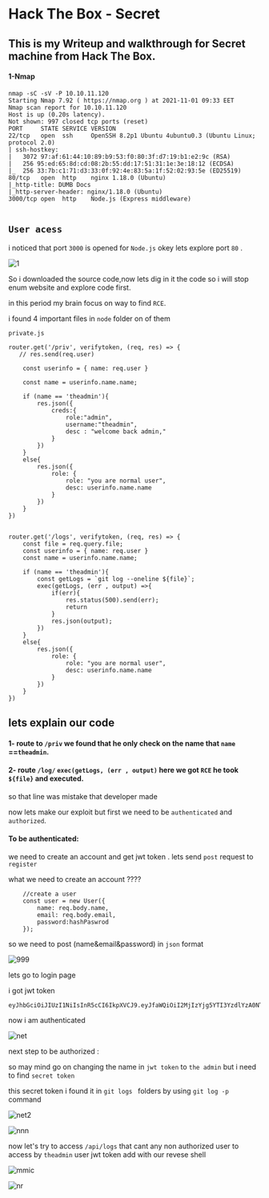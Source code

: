 # Hack The Box - Secret

## This is my Writeup and walkthrough for Secret machine  from Hack The Box.

#### 1-Nmap

```
nmap -sC -sV -P 10.10.11.120
Starting Nmap 7.92 ( https://nmap.org ) at 2021-11-01 09:33 EET
Nmap scan report for 10.10.11.120
Host is up (0.20s latency).
Not shown: 997 closed tcp ports (reset)
PORT     STATE SERVICE VERSION
22/tcp   open  ssh     OpenSSH 8.2p1 Ubuntu 4ubuntu0.3 (Ubuntu Linux; protocol 2.0)
| ssh-hostkey: 
|   3072 97:af:61:44:10:89:b9:53:f0:80:3f:d7:19:b1:e2:9c (RSA)
|   256 95:ed:65:8d:cd:08:2b:55:dd:17:51:31:1e:3e:18:12 (ECDSA)
|_  256 33:7b:c1:71:d3:33:0f:92:4e:83:5a:1f:52:02:93:5e (ED25519)
80/tcp   open  http    nginx 1.18.0 (Ubuntu)
|_http-title: DUMB Docs
|_http-server-header: nginx/1.18.0 (Ubuntu)
3000/tcp open  http    Node.js (Express middleware)


```

## `User acess` 

i noticed that port `3000` is opened for `Node.js` okey lets explore port `80` .

![1](https://user-images.githubusercontent.com/36403473/156873493-9e112bdf-2483-43bd-bf1e-22e44ca3b428.png)

So i downloaded the source code,now lets dig in it the code so i will stop enum website and explore code first.

in this period my brain focus on way to find `RCE`. 

i found 4 important files in `node` folder on of them 

`private.js` 

```
router.get('/priv', verifytoken, (req, res) => {
   // res.send(req.user)

    const userinfo = { name: req.user }

    const name = userinfo.name.name;
    
    if (name == 'theadmin'){
        res.json({
            creds:{
                role:"admin", 
                username:"theadmin",
                desc : "welcome back admin,"
            }
        })
    }
    else{
        res.json({
            role: {
                role: "you are normal user",
                desc: userinfo.name.name
            }
        })
    }
})


router.get('/logs', verifytoken, (req, res) => {
    const file = req.query.file;
    const userinfo = { name: req.user }
    const name = userinfo.name.name;
    
    if (name == 'theadmin'){
        const getLogs = `git log --oneline ${file}`;
        exec(getLogs, (err , output) =>{
            if(err){
                res.status(500).send(err);
                return
            }
            res.json(output);
        })
    }
    else{
        res.json({
            role: {
                role: "you are normal user",
                desc: userinfo.name.name
            }
        })
    }
})

```

## lets explain our code 

#### 1- route to `/priv` we found that he only check on the name that  `name `==`theadmin`. 

#### 2- route `/log/` ``` exec(getLogs, (err , output) ``` here we got `RCE` he took `${file}`  and executed.

so that line was mistake that developer made 

now lets make our exploit but first we need to be `authenticated` and `authorized`. 

#### To be authenticated:

we need to create an account and get jwt token .
lets send `post` request to `register` 

what we need to create an account ????

```
    //create a user 
    const user = new User({
        name: req.body.name,
        email: req.body.email,
        password:hashPaswrod
    });

```
so we need to post (name&email&password) in `json` format 

![999](https://user-images.githubusercontent.com/36403473/156898976-4fb2249b-202e-410c-b082-695e872e6b39.png)


 
lets go to login page 

i got jwt token 

```
eyJhbGciOiJIUzI1NiIsInR5cCI6IkpXVCJ9.eyJfaWQiOiI2MjIzYjg5YTI3YzdlYzA0NTliMTkzNTEiLCJuYW1lIjoicHl0aG9uNDA0IiwiZW1haWwiOiJweXRob240MDRAem90ZS5jb20iLCJpYXQiOjE2NDY1MTIxMjV9.CgDdDke1S_4LcMxvGrcPSXphngv3Dtp20ovNTP8Rcx8

```


now i am authenticated 

![net](https://user-images.githubusercontent.com/36403473/156899116-5355330f-73fb-44ed-b205-264aa84b2b6c.png)


next step to be authorized :

so may mind go on changing the name in `jwt token` to `the admin` but i need to find `secret token` 

this secret token i found it in `git logs ` folders by using `git log -p` command 

![net2](https://user-images.githubusercontent.com/36403473/156900090-3aa990fc-7bd1-46e3-8a1e-0b9c2467a610.png)

 
![nnn](https://user-images.githubusercontent.com/36403473/156901422-7191c472-cdc3-4fd5-ac36-15832ee06b0b.png)

now let's try to access `/api/logs` that cant any non authorized user to access by `theadmin` user jwt token add with our revese shell 

![mmic](https://user-images.githubusercontent.com/36403473/156901616-0bbf3409-dbda-4d71-84c6-e52863ff7bc2.png)


![nr](https://user-images.githubusercontent.com/36403473/156901731-961653f6-dbff-47ff-a3ab-6e38e4af3b15.png)

